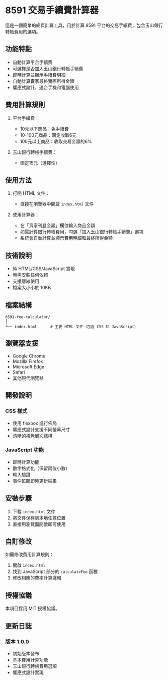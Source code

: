 # 8591 交易手續費計算器

這是一個簡單的網頁計算工具，用於計算 8591 平台的交易手續費，包含玉山銀行轉帳費用的選項。

## 功能特點

- 自動計算平台手續費
- 可選擇是否加入玉山銀行轉帳手續費
- 即時計算並顯示手續費明細
- 自動計算賣家最終實際所得金額
- 響應式設計，適合手機和電腦使用

## 費用計算規則

1. 平台手續費：
   - 10元以下商品：免手續費
   - 10-100元商品：固定收取6元
   - 100元以上商品：收取交易金額的6%

2. 玉山銀行轉帳手續費：
   - 固定15元（選擇性）

## 使用方法

1. 打開 HTML 文件：
   - 直接在瀏覽器中開啟 `index.html` 文件

2. 使用計算器：
   - 在「賣家刊登金額」欄位輸入商品金額
   - 如需計算銀行轉帳費用，勾選「加入玉山銀行轉帳手續費」選項
   - 系統會自動計算並顯示費用明細和最終所得金額

## 技術說明

- 純 HTML/CSS/JavaScript 實現
- 無需安裝任何依賴
- 支援離線使用
- 檔案大小小於 10KB

## 檔案結構

```
8591-fee-calculator/
│
└── index.html      # 主要 HTML 文件（包含 CSS 和 JavaScript）
```

## 瀏覽器支援

- Google Chrome
- Mozilla Firefox
- Microsoft Edge
- Safari
- 其他現代瀏覽器

## 開發說明

### CSS 樣式
- 使用 flexbox 進行佈局
- 響應式設計支援不同螢幕尺寸
- 清晰的視覺層次結構

### JavaScript 功能
- 即時計算功能
- 數字格式化（保留兩位小數）
- 輸入驗證
- 事件監聽即時更新結果

## 安裝步驟

1. 下載 `index.html` 文件
2. 將文件保存到本地任意位置
3. 直接用瀏覽器開啟即可使用

## 自訂修改

如需修改費用計算規則：
1. 開啟 `index.html`
2. 找到 JavaScript 部分的 `calculateFee` 函數
3. 修改相應的費率計算邏輯

## 授權協議

本項目採用 MIT 授權協議。

## 更新日誌

### 版本 1.0.0
- 初始版本發布
- 基本費用計算功能
- 玉山銀行轉帳費用選項
- 響應式設計實現
